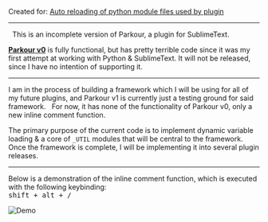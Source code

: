 Created for: [Auto reloading of python module files used by plugin](https://forum.sublimetext.com/t/auto-reloading-of-python-module-files-used-by-plugin/5321)
&nbsp;

-----

&nbsp;
This is an incomplete version of Parkour, a plugin for SublimeText.

__[Parkour v0](https://github.com/Enteleform/Presentations/tree/master/Writing%20Your%20Own%20Sublime%20Text%20Plugins/2015-05-26#parkour)__ is fully functional, but has pretty terrible code since it was my first attempt at working with Python & SublimeText.
It will not be released, since I have no intention of supporting it.

-----

I am in the process of building a framework which I will be using for all of my future plugins, and Parkour v1 is currently just a testing ground for said framework. &nbsp; For now, it has none of the functionality of Parkour v0, only a new inline comment function.

The primary purpose of the current code is to implement dynamic variable loading & a core of `_UTIL` modules that will be central to the framework. &nbsp; Once the framework is complete, I will be implementing it into several plugin releases.

-----

Below is a demonstration of the inline comment function, which is executed with the following keybinding:  
<kbd>shift + alt + /</kbd>

![Demo](https://raw.githubusercontent.com/Enteleform/-SCRIPTS-/master/SublimeText/%5BIssues%5D/auto-reloading-of-python-module-files-used-by-plugin/Inline%20Comment%20Demo.gif)
